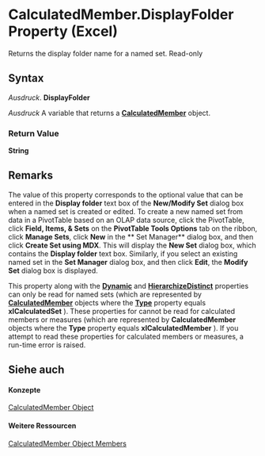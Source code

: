 
# CalculatedMember.DisplayFolder Property (Excel)

Returns the display folder name for a named set. Read-only


## Syntax

 _Ausdruck_. **DisplayFolder**

 _Ausdruck_ A variable that returns a **[CalculatedMember](07a1f8df-107e-a5fd-3d15-dfc92916c4c6.md)** object.


### Return Value

 **String**


## Remarks

The value of this property corresponds to the optional value that can be entered in the  **Display folder** text box of the **New/Modify Set** dialog box when a named set is created or edited. To create a new named set from data in a PivotTable based on an OLAP data source, click the PivotTable, click **Field, Items, &amp; Sets** on the **PivotTable Tools Options** tab on the ribbon, click **Manage Sets**, click  **New** in the ** Set Manager** dialog box, and then click **Create Set using MDX**. This will display the  **New Set** dialog box, which contains the **Display folder** text box. Similarly, if you select an existing named set in the **Set Manager** dialog box, and then click **Edit**, the  **Modify Set** dialog box is displayed.

This property along with the  **[Dynamic](b201fe58-1320-1fe0-8045-ab17b7543eee.md)** and **[HierarchizeDistinct](3845d280-5044-3510-38e0-51c22ba04a38.md)** properties can only be read for named sets (which are represented by **[CalculatedMember](07a1f8df-107e-a5fd-3d15-dfc92916c4c6.md)** objects where the **[Type](7533bd2f-6e3b-12de-e01b-13e5fa1d78eb.md)** property equals **xlCalculatedSet** ). These properties for cannot be read for calculated members or measures (which are represented by **CalculatedMember** objects where the **Type** property equals **xlCalculatedMember** ). If you attempt to read these properties for calculated members or measures, a run-time error is raised.


## Siehe auch


#### Konzepte


[CalculatedMember Object](07a1f8df-107e-a5fd-3d15-dfc92916c4c6.md)
#### Weitere Ressourcen


[CalculatedMember Object Members](http://msdn.microsoft.com/library/8457d4bb-06a6-5037-c7d1-dc3c73f5b6b5%28Office.15%29.aspx)